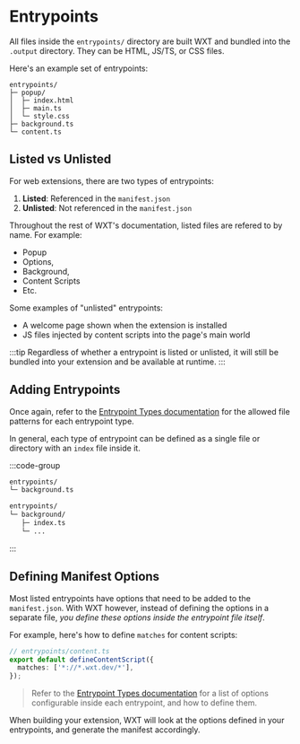 # Entrypoints

All files inside the `entrypoints/` directory are built WXT and bundled into the `.output` directory. They can be HTML, JS/TS, or CSS files.

Here's an example set of entrypoints:

```
entrypoints/
├─ popup/
│  ├─ index.html
│  ├─ main.ts
│  └─ style.css
├─ background.ts
└─ content.ts
```

## Listed vs Unlisted

For web extensions, there are two types of entrypoints:

1. **Listed**: Referenced in the `manifest.json`
2. **Unlisted**: Not referenced in the `manifest.json`

Throughout the rest of WXT's documentation, listed files are refered to by name. For example:

- Popup
- Options,
- Background,
- Content Scripts
- Etc.

Some examples of "unlisted" entrypoints:

- A welcome page shown when the extension is installed
- JS files injected by content scripts into the page's main world

:::tip
Regardless of whether a entrypoint is listed or unlisted, it will still be bundled into your extension and be available at runtime.
:::

## Adding Entrypoints

Once again, refer to the [Entrypoint Types documentation](/guide/entrypoints/background) for the allowed file patterns for each entrypoint type.

In general, each type of entrypoint can be defined as a single file or directory with an `index` file inside it.

:::code-group

```txt [Single File]
entrypoints/
└─ background.ts
```

```txt [Directory]
entrypoints/
└─ background/
   ├─ index.ts
   └─ ...
```

:::

## Defining Manifest Options

Most listed entrypoints have options that need to be added to the `manifest.json`. With WXT however, instead of defining the options in a separate file, _you define these options inside the entrypoint file itself_.

For example, here's how to define `matches` for content scripts:

```ts
// entrypoints/content.ts
export default defineContentScript({
  matches: ['*://*.wxt.dev/*'],
});
```

> Refer to the [Entrypoint Types documentation](/guide/entrypoints/background) for a list of options configurable inside each entrypoint, and how to define them.

When building your extension, WXT will look at the options defined in your entrypoints, and generate the manifest accordingly.
